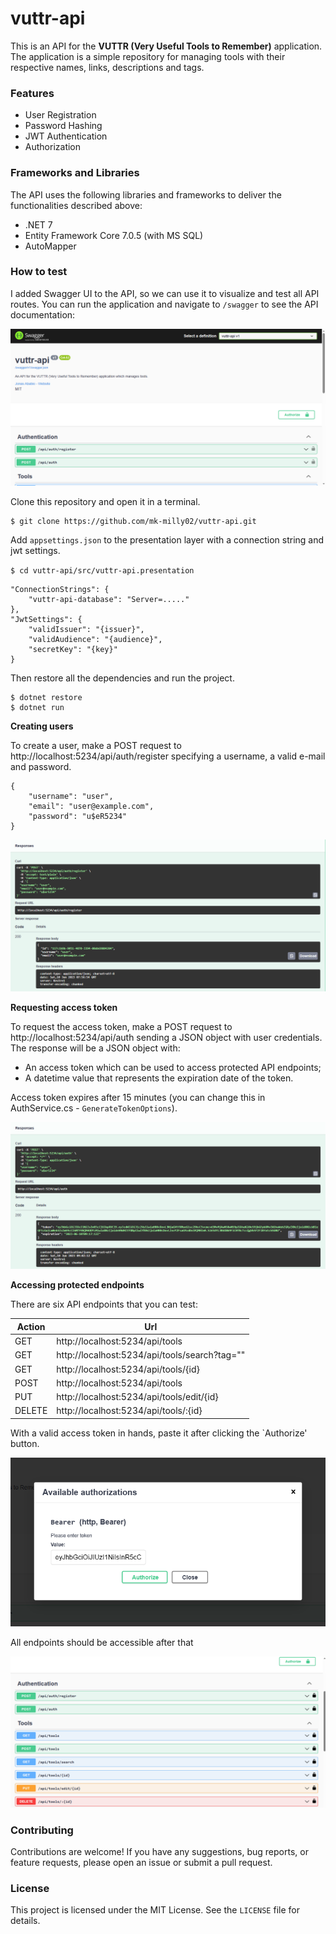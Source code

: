 # vuttr-api

This is an API for the **VUTTR (Very Useful Tools to Remember)** application. The application is a simple repository for managing tools with their respective names, links, descriptions and tags.

### Features

-   User Registration
-   Password Hashing
-   JWT Authentication
-   Authorization

### Frameworks and Libraries

The API uses the following libraries and frameworks to deliver the functionalities described above:

-   .NET 7
-   Entity Framework Core 7.0.5 (with MS SQL)
-   AutoMapper

### How to test

I added Swagger UI to the API, so we can use it to visualize and test all API routes. You can run the application and navigate to `/swagger` to see the API documentation:

![image](docs\overview.png)

Clone this repository and open it in a terminal.

```
$ git clone https://github.com/mk-milly02/vuttr-api.git
```

Add `appsettings.json` to the presentation layer with a connection string and jwt settings.

`$ cd vuttr-api/src/vuttr-api.presentation`

```
"ConnectionStrings": {
	"vuttr-api-database": "Server=....."
},
"JwtSettings": {
	"validIssuer": "{issuer}",
	"validAudience": "{audience}",
	"secretKey": "{key}"
}
```

Then restore all the dependencies and run the project.

```
$ dotnet restore
$ dotnet run
```

**Creating users**

To create a user, make a POST request to http://localhost:5234/api/auth/register specifying a username, a valid e-mail and password.

```
{
    "username": "user",
    "email": "user@example.com",
    "password": "u$eR5234"
}
```

![image](docs/register.png)

**Requesting access token**

To request the access token, make a POST request to http://localhost:5234/api/auth sending a JSON object with user credentials. The response will be a JSON object with:

-   An access token which can be used to access protected API endpoints;
-   A datetime value that represents the expiration date of the token.

Access token expires after 15 minutes (you can change this in AuthService.cs - `GenerateTokenOptions`).

![image](docs/access%20token.png)

**Accessing protected endpoints**

There are six API endpoints that you can test:

| Action | Url                                           |
| ------ | --------------------------------------------- |
| GET    | http://localhost:5234/api/tools               |
| GET    | http://localhost:5234/api/tools/search?tag="" |
| GET    | http://localhost:5234/api/tools/{id}          |
| POST   | http://localhost:5234/api/tools               |
| PUT    | http://localhost:5234/api/tools/edit/{id}     |
| DELETE | http://localhost:5234/api/tools/:{id}         |

With a valid access token in hands, paste it after clicking the `Authorize' button.

![image](docs/authorize.png)

All endpoints should be accessible after that

![image](docs/authorized.png)

### Contributing

Contributions are welcome! If you have any suggestions, bug reports, or feature requests, please open an issue or submit a pull request.

### License

This project is licensed under the MIT License. See the `LICENSE` file for details.
